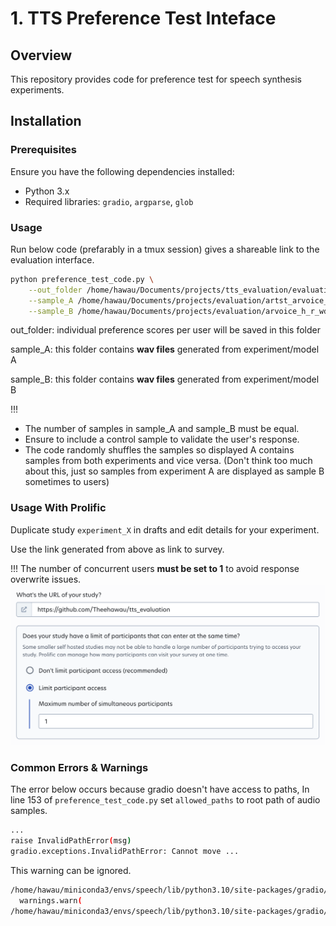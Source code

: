 # 1. TTS Preference Test Inteface 

## Overview
This repository provides code for preference test for speech synthesis experiments.


## Installation
### Prerequisites
Ensure you have the following dependencies installed:
- Python 3.x
- Required libraries: `gradio`, `argparse`, `glob`

### Usage

Run below code (prefarably in a tmux session) gives a shareable link to the evaluation interface.

```bash
python preference_test_code.py \
    --out_folder /home/hawau/Documents/projects/tts_evaluation/evaluation_results_experimentX \
    --sample_A /home/hawau/Documents/projects/evaluation/artst_arvoice_evaluation/wo_d \
    --sample_B /home/hawau/Documents/projects/evaluation/arvoice_h_r_wd_prolific
```

out_folder: individual preference scores per user will be saved in this folder

sample_A: this folder contains **wav files** generated from experiment/model A

sample_B: this folder contains **wav files** generated from experiment/model B

!!! 
- The number of samples in sample_A and sample_B must be equal.
- Ensure to include a control sample to validate the user's response.
- The code randomly shuffles the samples so displayed A contains samples from both experiments and vice versa. (Don't think too much about this, just so samples from experiment A are displayed as sample B sometimes to users)

### Usage With Prolific

Duplicate study `experiment_X` in drafts and edit details for your experiment.

Use the link generated from above as link to survey.

!!! The number of concurrent users **must be set to 1** to avoid response overwrite issues.
![alt text](image.png)



### Common Errors & Warnings

The error below occurs because gradio doesn't have access to paths, In line 153 of `preference_test_code.py` set `allowed_paths` to root path of audio samples.

```bash
...
raise InvalidPathError(msg)
gradio.exceptions.InvalidPathError: Cannot move ...
```

This warning can be ignored.
```bash
/home/hawau/miniconda3/envs/speech/lib/python3.10/site-packages/gradio/utils.py:999: UserWarning: Expected 1 arguments for function <function <lambda> at 0x7feb8592f6d0>, received 0.
  warnings.warn(
/home/hawau/miniconda3/envs/speech/lib/python3.10/site-packages/gradio/utils.py:1003: UserWarning: Expected at least 1 arguments for function <function <lambda> at 0x7feb8592f6d0>, received 0.
```

